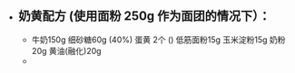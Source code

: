 - ## 奶黄配方 (使用面粉 250g 作为面团的情况下）：
	- 牛奶150g
	  细砂糖60g (40%)
	  蛋黄 2个 ()
	  低筋面粉15g
	  玉米淀粉15g
	  奶粉20g
	  黄油(融化)20g
	-
